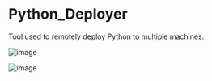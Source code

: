 # Python_Deployer
Tool used to remotely deploy Python to multiple machines.



![image](https://github.com/dapnii/Python_Deployer/assets/116521500/91864652-ab0a-456e-bb6f-2ea256fc509f)



![image](https://github.com/dapnii/Python_Deployer/assets/116521500/37bdc7f8-9688-4367-8e14-71021d972f43)
